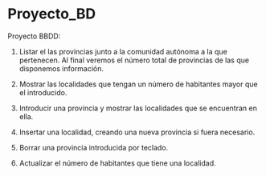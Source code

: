 # Proyecto_BD
Proyecto BBDD:

1. Listar el las provincias junto a la comunidad autónoma a la que pertenecen. Al final veremos el número total de provincias de las que disponemos información.

2. Mostrar las localidades que tengan un número de habitantes mayor que el introducido.

3. Introducir una provincia y mostrar las localidades que se encuentran en ella.

4. Insertar una localidad, creando una nueva provincia si fuera necesario.

5. Borrar una provincia introducida por teclado.

6. Actualizar el número de habitantes que tiene una localidad.
